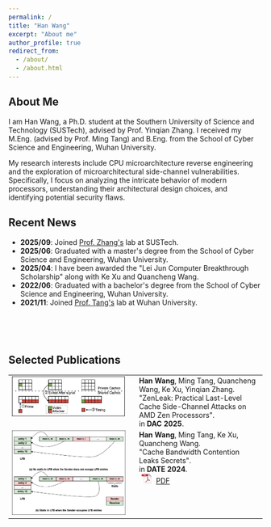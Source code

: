 ```yaml
---
permalink: /
title: "Han Wang"
excerpt: "About me"
author_profile: true
redirect_from: 
  - /about/
  - /about.html
---
```


## <i class="fa fa-id-card" aria-hidden="true"></i> About Me ##

I am Han Wang, a Ph.D. student at the Southern University of Science and Technology (SUSTech), advised by Prof. Yinqian Zhang. I received my M.Eng. (advised by Prof. Ming Tang) and B.Eng. from the School of Cyber Science and Engineering, Wuhan University.

My research interests include CPU microarchitecture reverse engineering and the exploration of microarchitectural side-channel vulnerabilities. Specifically, I focus on analyzing the intricate behavior of modern processors, understanding their architectural design choices, and identifying potential security flaws.

## <i class="fa fa-fw fa-rss "></i> Recent News ##

<ul style="width: auto; height: 200px; overflow: auto">

<!-- <li> <b>2023/09</b>: Content. </li> -->

<li> <b>2025/09</b>: Joined <a href="https://yinqian.org/">Prof. Zhang's</a> lab at SUSTech. </li>

<li> <b>2025/06</b>: Graduated with a master's degree from the School of Cyber Science and Engineering, Wuhan University. </li>

<li> <b>2025/04</b>: I have been awarded the "Lei Jun Computer Breakthrough Scholarship" along with Ke Xu and Quancheng Wang. </li>

<li> <b>2022/06</b>: Graduated with a bachelor's degree from the School of Cyber Science and Engineering, Wuhan University. </li>

<li> <b>2021/11</b>: Joined <a href="https://cse.whu.edu.cn/info/1104/1798.htm">Prof. Tang's</a> lab at Wuhan University. </li>
  
</ul>

## <i class="fa fa-graduation-cap" aria-hidden="true"></i> Selected Publications ##

<table style="width: 100%; border-collapse: collapse; border: none;" border="0">
  <tr>
    <td style="width: 50%; vertical-align: top; padding-right: 20px; border: none;">
      <img src="../images/amdf4.png" style="max-width: 100%;" alt="DAC Publication Image"/>
    </td>
    <td style="width: 50%; vertical-align: top; border: none;">
      <b>Han Wang</b>, Ming Tang, Quancheng Wang, Ke Xu, Yinqian Zhang.<br>
      "ZenLeak: Practical Last-Level Cache Side-Channel Attacks on AMD Zen Processors".<br>
      in <b>DAC 2025</b>.<br>
    </td>
  </tr>
  <tr>
    <td style="width: 50%; vertical-align: top; padding-right: 20px; border: none;">
      <img src="../images/CBCC.png" style="max-width: 100%;" alt="DATE Publication Image"/>
    </td>
    <td style="width: 50%; vertical-align: top; border: none;">
      <b>Han Wang</b>, Ming Tang, Ke Xu, Quancheng Wang.<br>
      "Cache Bandwidth Contention Leaks Secrets".<br>
      in <b>DATE 2024</b>.<br>
      <img src="../images/pdf_icon.png" width="20" height="20" hspace="5" alt="PDF Icon">
      <span><a href="https://ieeexplore.ieee.org/abstract/document/10546529">PDF</a></span>
    </td>
  </tr>
</table>

